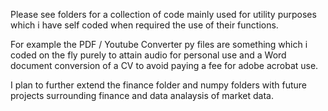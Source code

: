 Please see folders for a collection of code mainly used for utility purposes which i have self coded when required the use of their functions.

For example the PDF / Youtube Converter py files are something which i coded on the fly purely to attain audio for personal use and a Word document conversion of a CV to avoid paying a fee for adobe acrobat use.

I plan to further extend the finance folder and numpy folders with future projects surrounding finance and data analaysis of market data.
